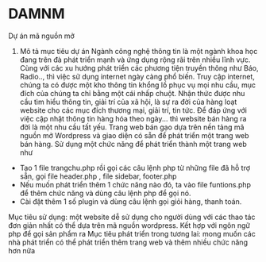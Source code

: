 # DAMNM
Dự án mã nguồn mở
1.	Mô tả mục tiêu dự án
Ngành công nghệ thông tin là một ngành khoa học đang trên đà phát triển mạnh và ứng dụng rộng rãi trên nhiều lĩnh vực.
Cùng với các xu hướng phát triển các phương tiện truyền thông như Báo, Radio.., thì việc sử dụng internet ngày càng phổ biến.
Truy cập internet, chúng ta có được một kho thông tin khổng lồ phục vụ mọi nhu cầu, mục đích  của chúng ta chỉ bằng một cái nhấp chuột.
Nhận thức được nhu cầu tìm hiểu thông tin, giải trí của xã hội, là sự ra đời của hàng loạt website cho các mục đích thương mại, giải trí, tin tức.
Để đáp ứng với việc cập nhật thông tin hàng hóa theo ngày... thì website bán hàng ra đời là một nhu cầu tất yếu. 
Trang web bán gạo dựa trên nền tảng mã nguồn mở Wordpress và giao diện có sẵn để phát triển một trang web bán hàng. 
Sử dụng một chức năng để phát triển thành một trang web như
-	Tạo 1 file trangchu.php rồi gọi các câu lệnh php từ những file đã hỗ trợ sẵn, gọi file header.php , file sidebar, footer.php
-	Nếu muốn phát triển thêm 1 chức năng nào đó, ta vào file funtions.php để thêm chức năng và dùng câu lệnh php để gọi nó.
-	Cài đặt thêm 1 số plugin và dùng câu lệnh gọi giỏi hàng, thanh toán.

Mục tiêu sử dụng: một website dễ sử dụng cho người dùng với các thao tác đơn giản nhất có thể dựa trên mã nguồn wordpress. Kết hợp với ngôn ngữ php để gọi sản phẩm ra 
Mục tiêu phát triển trong tương lai: mong muốn các nhà phát triển có thể phát triển thêm trang web và thêm nhiều chức năng hơn nữa
